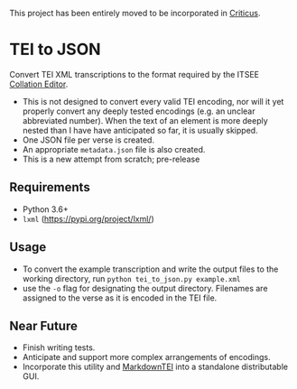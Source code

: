 This project has been entirely moved to be incorporated in [Criticus](https://github.com/d-flood/criticus).
# TEI to JSON

Convert TEI XML transcriptions to the format required by the ITSEE [Collation Editor](https://github.com/itsee-birmingham/standalone_collation_editor).

- This is not designed to convert every valid TEI encoding, nor will it yet properly convert any deeply tested encodings (e.g. an unclear abbreviated number). When the text of an element is more deeply nested than I have have anticipated so far, it is usually skipped.
- One JSON file per verse is created.
- An appropriate `metadata.json` file is also created.
- This is a new attempt from scratch; pre-release

## Requirements
- Python 3.6+
- `lxml` (https://pypi.org/project/lxml/)

## Usage
- To convert the example transcription and write the output files to the working directory, run `python tei_to_json.py example.xml`
- use the `-o` flag for designating the output directory. Filenames are assigned to the verse as it is encoded in the TEI file.

## Near Future
- Finish writing tests.
- Anticipate and support more complex arrangements of encodings.
- Incorporate this utility and [MarkdownTEI](https://github.com/d-flood/MarkdownTEI) into a standalone distributable GUI.
